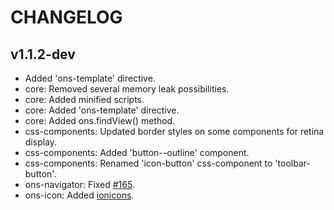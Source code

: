 
CHANGELOG
====

v1.1.2-dev
----

 * Added 'ons-template' directive.
 * core: Removed several memory leak possibilities.
 * core: Added minified scripts.
 * core: Added 'ons-template' directive.
 * core: Added ons.findView() method.
 * css-components: Updated border styles on some components for retina display.
 * css-components: Added 'button--outline' component.
 * css-components: Renamed 'icon-button' css-component to 'toolbar-button'.
 * ons-navigator: Fixed [#165](https://github.com/OnsenUI/OnsenUI/issues/165).
 * ons-icon: Added [ionicons](http://ionicons.com).

